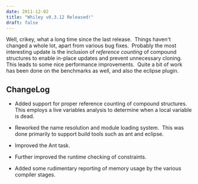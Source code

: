 ```yaml
---
date: 2011-12-02
title: "Whiley v0.3.12 Released!"
draft: false
---
```


Well, crikey, what a long time since the last release.  Things haven't changed a whole lot, apart from various bug fixes.  Probably the most interesting update is the inclusion of *reference counting* of compound structures to enable in-place updates and prevent unnecessary cloning.  This leads to some nice performance improvements.  Quite a bit of work has been done on the benchmarks as well, and also the eclipse plugin.
## ChangeLog

   * Added support for proper reference counting of compound structures.  This employs a live variables analysis to determine when a local variable is dead.

   * Reworked the name resolution and module loading system.  This was done primarily to support build tools such as ant and eclipse.

   * Improved the Ant task.

   * Further improved the runtime checking of constraints.

   * Added some rudimentary reporting of memory usage by the various compiler stages.
